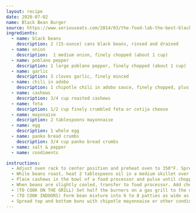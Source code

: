 ```yaml
---
layout: recipe
date: 2020-07-02
name: Black Bean Burger
source: https://www.seriouseats.com/2014/03/the-food-lab-the-best-black-bean-burgers.html
ingredients:
  - name: black beans
    description: 2 (15-ounce) cans black beans, rinsed and drained
  - name: onion
    description:  1 medium onion, finely chopped (about 1 cup)
  - name: poblano pepper
    description: 1 large poblano pepper, finely chopped (about 1 cup)
  - name: garlic
    description: 3 cloves garlic, finely minced
  - name: chili in adobo
    description: 1 chipotle chili in adobo sauce, finely chopped, plus 1 teaspoon sauce
  - name: cashews
    description: 3/4 cup roasted cashews
  - name: feta
    description: 1/2 cup finely crumbled feta or cotija cheese
  - name: mayonaise
    description: 2 tablespoons mayonnaise
  - name: egg
    description: 1 whole egg
  - name: panko bread crumbs
    description: 3/4 cup panko bread crumbs
  - name: salt & pepper
  - name: condiments

instructions:
  - Adjust oven rack to center position and preheat oven to 350°F. Spread black beans in a single layer on a foil-lined rimmed baking sheet. Place in oven and roast until beans are mostly split open and outer skins are beginning to get crunchy, about 20 minutes. Remove from oven and allow to cool slightly.
  - While beans roast, heat 2 tablespoons oil in a medium skillet over medium-high heat until shimmering. Add onion and poblano and cook, stirring frequently, until softened, about 5 minutes. Add garlic and cook, stirring constantly, until fragrant, about 2 minutes. Add chipotle chili and sauce and cook, stirring, until fragrant, about 30 seconds. Transfer mixture to a large bowl.
  - Place cashews in the bowl of a food processor and pulse until chopped into pieces no larger than 1/3-inch, about 12 short pulses. Add to bowl with onions and peppers.
  - When beans are slightly cooled, transfer to food processor. Add cheese. Pulse until beans are roughly chopped (the largest pieces should be about 1/3 of a full bean in size). Transfer to bowl with onion/pepper mixture. Add mayonnaise, egg, and bread crumbs and season with salt and pepper. Fold together gently but thoroughly with hands. Patty mixture can be stored in an airtight container in the refrigerator for up to three days at this stage.
  - (TO COOK ON THE GRILL) Set half the burners on a gas grill to the medium-high setting, cover, and preheat for 10 minutes. Clean and oil the grilling grate. Form bean mixture into 6 to 8 patties as wide as your burger buns and brush top sides with oil. Place on hot side of grill oiled-side down and cook without moving until first side is well browned, 3 to 5 minutes. Brush tops of burgers with oil. Carefully flip and continue cooking until second side is browned, 3 to 5 minutes longer, topping with cheese if desired.
  - (TO COOK INDOORS) Form bean mixture into 6 to 8 patties as wide as your burger buns. Heat 1 tablespoon oil in a large non-stick or cast iron skillet over medium heat until shimmering. Add 4 patties and cook, swirling pan occasionally, until well browned and crisp on first side, about 5 minutes. Carefully flip and cook until second side is browned, about 5 minutes longer, adding cheese if desired. If cooking more than 4 burgers, cook in batches, keeping cooked burgers on a rack set in a rimmed baking sheet in a 200°F oven while second batch cooks.
  - Spread top and bottom buns with chipotle mayonnaise or other condiments as desired. Add toppings to top or bottom bun as desired. Place patties on bottom buns, close burgers, and serve immediately.
---
```



